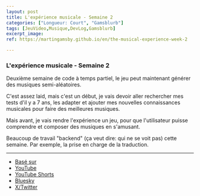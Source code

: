 ```yaml
---
layout: post
title: L'expérience musicale - Semaine 2
categories: ["Longueur: Court", "Gamsblurb"]
tags: [JeuVideo,Musique,DevLog,Gamsblurb]
excerpt_image: 
ref: https://martingamsby.github.io/en/the-musical-experience-week-2

---
```


### **L'expérience musicale - Semaine 2**

Deuxième semaine de code à temps partiel, le jeu peut maintenant générer des musiques semi-aléatoires.

C'est assez laid, mais c'est un début, je vais devoir aller rechercher mes tests d'il y a 7 ans, les adapter et ajouter mes nouvelles connaissances musicales pour faire des meilleures musiques.

Mais avant, je vais rendre l'expérience un jeu, pour que l'utilisateur puisse comprendre et composer des musiques en s'amusant.

Beaucoup de travail "backend" (ça veut dire: qui ne se voit pas) cette semaine.
Par exemple, la prise en charge de la traduction.

---

- [Basé sur](https://martingamsby.github.io/lexperience-musicale-semaine-1)
- [YouTube](https://youtu.be/15xa0NziUgI)
- [YouTube Shorts](https://youtube.com/shorts/mYaImLwg9Ss)
- [Bluesky](https://bsky.app/profile/martin-gamsby.bsky.social/post/3laokffjpws23)
- [X/Twitter](https://x.com/MartinGamsby/status/1855983650921218536)

